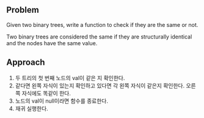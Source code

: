 ## Problem
Given two binary trees, write a function to check if they are the same or not.

Two binary trees are considered the same if they are structurally identical and the nodes have the same value.

## Approach
1. 두 트리의 첫 번째 노드의 val이 같은 지 확인한다.
2. 같다면 왼쪽 자식이 있는지 확인하고 있다면 각 왼쪽 자식이 같은지 확인한다. 오른쪽 자식에도 똑같이 한다.
3. 노드의 val이 null이라면 함수를 종료한다.
4. 재귀 실행한다.

